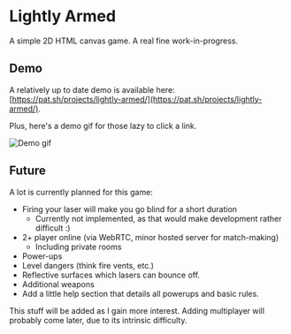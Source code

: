# Lightly Armed
A simple 2D HTML canvas game. A real fine work-in-progress.

## Demo
A relatively up to date demo is available here: [https://pat.sh/projects/lightly-armed/](https://pat.sh/projects/lightly-armed/).
 
Plus, here's a demo gif for those lazy to click a link.

![Demo gif](https://raw.github.com/pnappa/lightly-armed/master/mockups/demo.gif)

## Future
A lot is currently planned for this game:
 - Firing your laser will make you go blind for a short duration
    - Currently not implemented, as that would make development rather difficult :)
 - 2+ player online (via WebRTC, minor hosted server for match-making)
    - Including private rooms
 - Power-ups
 - Level dangers (think fire vents, etc.)
 - Reflective surfaces which lasers can bounce off.
 - Additional weapons
 - Add a little help section that details all powerups and basic rules.

This stuff will be added as I gain more interest. Adding multiplayer will probably come later, due to its intrinsic difficulty.
